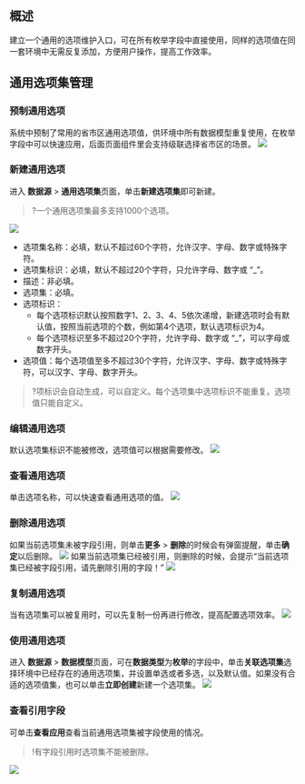 
## 概述

建立一个通用的选项维护入口，可在所有枚举字段中直接使用，同样的选项值在同一套环境中无需反复添加，方便用户操作，提高工作效率。


## 通用选项集管理

### 预制通用选项
系统中预制了常用的省市区通用选项值，供环境中所有数据模型重复使用，在枚举字段中可以快速应用，后面页面组件里会支持级联选择省市区的场景。
![](https://qcloudimg.tencent-cloud.cn/raw/c4d486179d779907eec1fa41dfb252ea.png)

### 新建通用选项
进入 **数据源** > **通用选项集**页面，单击**新建选项集**即可新建。
>?一个通用选项集最多支持1000个选项。

![](https://qcloudimg.tencent-cloud.cn/raw/15e4a81d17ab6b114cc2df446541381d.png)
- 选项集名称：必填，默认不超过60个字符，允许汉字、字母、数字或特殊字符。
- 选项集标识：必填，默认不超过20个字符，只允许字母、数字或 “\_”。
- 描述：非必填。
- 选项集：必填。
 - 选项标识：
	- 每个选项标识默认按照数字1、2、3、4、5依次递增，新建选项时会有默认值，按照当前选项的个数，例如第4个选项，默认选项标识为4。
	- 每个选项标识至多不超过20个字符，允许字母、数字或 “\_”，可以字母或数字开头。
 -  选项值：每个选项值至多不超过30个字符，允许汉字、字母、数字或特殊字符，可以汉字、字母、数字开头。
 
>?项标识会自动生成，可以自定义。每个选项集中选项标识不能重复。选项值只能自定义。

### 编辑通用选项
默认选项集标识不能被修改，选项值可以根据需要修改。
![](https://qcloudimg.tencent-cloud.cn/raw/05a2bcc443e042210975261cfc75cb90.png)

### 查看通用选项
单击选项名称，可以快速查看通用选项的值。
![](https://qcloudimg.tencent-cloud.cn/raw/6ea545cbf3ca0f813f19009a12bdab78.png)

### 删除通用选项
如果当前选项集未被字段引用，则单击**更多** > **删除**的时候会有弹窗提醒，单击**确定**以后删除。
![](https://qcloudimg.tencent-cloud.cn/raw/5ed8a502a75d7e89700d61c82288b202.png)
如果当前选项集已经被引用，则删除的时候，会提示“当前选项集已经被字段引用，请先删除引用的字段！”
![](https://qcloudimg.tencent-cloud.cn/raw/138da5f17b67be7eb2ab17d1b8597236.png)

### 复制通用选项
当有选项集可以被复用时，可以先复制一份再进行修改，提高配置选项效率。
![](https://qcloudimg.tencent-cloud.cn/raw/201f766757199bf107e789eb5efc9ae3.png)

### 使用通用选项
进入 **数据源** > **数据模型**页面，可在**数据类型**为**枚举**的字段中，单击**关联选项集**选择环境中已经存在的通用选项集，并设置单选或者多选，以及默认值。如果没有合适的选项值集，也可以单击**立即创建**新建一个选项集。
![](https://qcloudimg.tencent-cloud.cn/raw/fc6afe3057dd9d1959069c4dac1a4887.png)

### 查看引用字段
可单击**查看应用**查看当前通用选项集被字段使用的情况。
>!有字段引用时选项集不能被删除。
>
![](https://qcloudimg.tencent-cloud.cn/raw/725ad526e00584c396df97c842c369a4.png)
